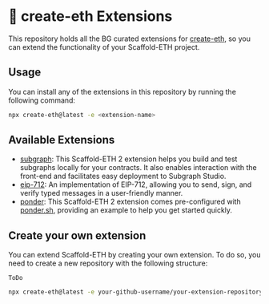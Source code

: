 # 🔌 create-eth Extensions

This repository holds all the BG curated extensions for [create-eth](https://github.com/scaffold-eth/create-eth), so you can extend the functionality of your Scaffold-ETH project.

## Usage

You can install any of the extensions in this repository by running the following command:

```bash
npx create-eth@latest -e <extension-name>
```

## Available Extensions

- [subgraph](https://github.com/scaffold-eth/create-eth-extensions/tree/subgraph): This Scaffold-ETH 2 extension helps you build and test subgraphs locally for your contracts. It also enables interaction with the front-end and facilitates easy deployment to Subgraph Studio.
- [eip-712](https://github.com/scaffold-eth/create-eth-extensions/tree/eip-712): An implementation of EIP-712, allowing you to send, sign, and verify typed messages in a user-friendly manner.
- [ponder](https://github.com/scaffold-eth/create-eth-extensions/tree/ponder): This Scaffold-ETH 2 extension comes pre-configured with [ponder.sh](https://ponder.sh), providing an example to help you get started quickly.

## Create your own extension

You can extend Scaffold-ETH by creating your own extension. To do so, you need to create a new repository with the following structure:

`ToDo`

```bash
npx create-eth@latest -e your-github-username/your-extension-repository:branch-name # branch-name is optional
```
